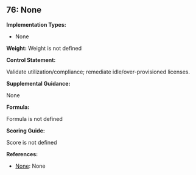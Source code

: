 ## 76: None

**Implementation Types:**
 
- None

**Weight:** Weight is not defined

**Control Statement:**

Validate utilization/compliance; remediate idle/over-provisioned licenses.

**Supplemental Guidance:**

None

**Formula:**

Formula is not defined

**Scoring Guide:**

Score is not defined

**References:**

- [None](None): None
